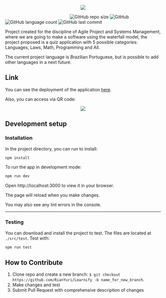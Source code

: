 <p align="center">
 <img src="https://user-images.githubusercontent.com/104948713/223846198-a5b16789-b2f6-4e21-8ea6-9cf4c84aabbc.svg">
</p>

&nbsp;&nbsp;&nbsp;&nbsp;&nbsp;&nbsp;&nbsp;&nbsp;&nbsp;&nbsp;&nbsp;&nbsp;&nbsp;&nbsp;&nbsp;&nbsp;&nbsp;&nbsp;&nbsp;&nbsp;&nbsp;&nbsp;&nbsp;&nbsp;&nbsp;&nbsp;&nbsp;&nbsp;&nbsp;&nbsp;&nbsp;&nbsp;&nbsp;&nbsp;&nbsp;&nbsp;&nbsp;&nbsp;&nbsp;&nbsp;&nbsp;&nbsp;&nbsp;&nbsp;&nbsp;&nbsp;&nbsp;&nbsp;&nbsp;&nbsp;&nbsp;&nbsp;
![GitHub repo size](https://img.shields.io/github/repo-size/RianYuri/Learnify)
![GitHub](https://img.shields.io/github/license/RianYuri/Learnify)
![GitHub language count](https://img.shields.io/github/languages/count/RianYuri/Learnify)
![GitHub last commit](https://img.shields.io/github/last-commit/RianYuri/Learnify)

Project created for the discipline of Agile Project and Systems Management, where we are going to make a software using the waterfall model, the project proposed is a quiz application with 5 possible categories: Languages, Laws, Math, Programming and All.

The current project language is Brazilian Portuguese, but is possible to add other languages in a next future.


## Link
 You can see the deployment of the application [here](https://golearnify.vercel.app/). 
 
Also, you can access via QR code:
<p align="center">
 <img src="https://user-images.githubusercontent.com/104948713/223845453-0ab5df73-a1bb-4a00-9de7-c5f848b59400.jpeg">  
</p>

## Development setup

### Installation
In the project directory, you can run to install:
```bash
npm install
```
To run the app in development mode:
```bash
npm run dev
```
Open http://localhost:3000 to view it in your browser.

The page will reload when you make changes.

You may also see any lint errors in the console.

___

### Testing
 You can download and install the project to test. The files are located at `./src/test`. Test with:
```bash
npm run test 
```


## How to Contribute

1. Clone repo and create a new branch: `$ git checkout https://github.com/RianYuri/Learnify -b name_for_new_branch`.
2. Make changes and test
3. Submit Pull Request with comprehensive description of changes
